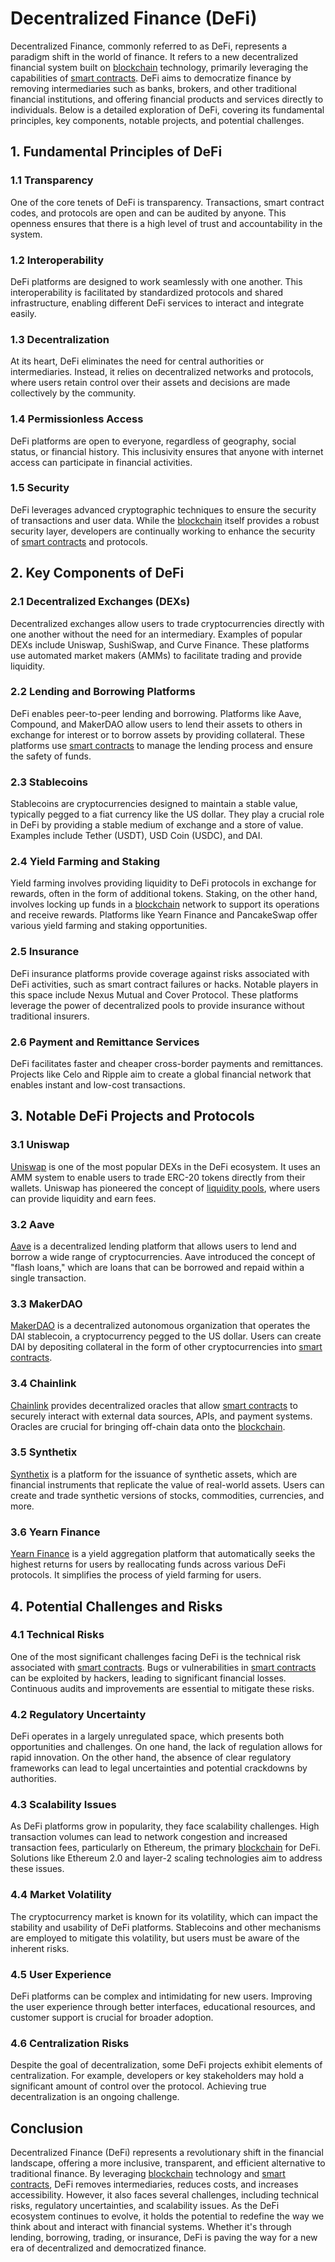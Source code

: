 # Decentralized Finance (DeFi)

Decentralized Finance, commonly referred to as DeFi, represents a paradigm shift in the world of finance. It refers to a new decentralized financial system built on [blockchain](../b/blockchain_in_trading.md) technology, primarily leveraging the capabilities of [smart contracts](../s/smart_contracts_in_trading.md). DeFi aims to democratize finance by removing intermediaries such as banks, brokers, and other traditional financial institutions, and offering financial products and services directly to individuals. Below is a detailed exploration of DeFi, covering its fundamental principles, key components, notable projects, and potential challenges.

## 1. Fundamental Principles of DeFi

### 1.1 Transparency
One of the core tenets of DeFi is transparency. Transactions, smart contract codes, and protocols are open and can be audited by anyone. This openness ensures that there is a high level of trust and accountability in the system.

### 1.2 Interoperability
DeFi platforms are designed to work seamlessly with one another. This interoperability is facilitated by standardized protocols and shared infrastructure, enabling different DeFi services to interact and integrate easily.

### 1.3 Decentralization
At its heart, DeFi eliminates the need for central authorities or intermediaries. Instead, it relies on decentralized networks and protocols, where users retain control over their assets and decisions are made collectively by the community.

### 1.4 Permissionless Access
DeFi platforms are open to everyone, regardless of geography, social status, or financial history. This inclusivity ensures that anyone with internet access can participate in financial activities.

### 1.5 Security
DeFi leverages advanced cryptographic techniques to ensure the security of transactions and user data. While the [blockchain](../b/blockchain_in_trading.md) itself provides a robust security layer, developers are continually working to enhance the security of [smart contracts](../s/smart_contracts_in_trading.md) and protocols.

## 2. Key Components of DeFi

### 2.1 Decentralized Exchanges (DEXs)
Decentralized exchanges allow users to trade cryptocurrencies directly with one another without the need for an intermediary. Examples of popular DEXs include Uniswap, SushiSwap, and Curve Finance. These platforms use automated market makers (AMMs) to facilitate trading and provide liquidity.

### 2.2 Lending and Borrowing Platforms
DeFi enables peer-to-peer lending and borrowing. Platforms like Aave, Compound, and MakerDAO allow users to lend their assets to others in exchange for interest or to borrow assets by providing collateral. These platforms use [smart contracts](../s/smart_contracts_in_trading.md) to manage the lending process and ensure the safety of funds.

### 2.3 Stablecoins
Stablecoins are cryptocurrencies designed to maintain a stable value, typically pegged to a fiat currency like the US dollar. They play a crucial role in DeFi by providing a stable medium of exchange and a store of value. Examples include Tether (USDT), USD Coin (USDC), and DAI.

### 2.4 Yield Farming and Staking
Yield farming involves providing liquidity to DeFi protocols in exchange for rewards, often in the form of additional tokens. Staking, on the other hand, involves locking up funds in a [blockchain](../b/blockchain_in_trading.md) network to support its operations and receive rewards. Platforms like Yearn Finance and PancakeSwap offer various yield farming and staking opportunities.

### 2.5 Insurance
DeFi insurance platforms provide coverage against risks associated with DeFi activities, such as smart contract failures or hacks. Notable players in this space include Nexus Mutual and Cover Protocol. These platforms leverage the power of decentralized pools to provide insurance without traditional insurers.

### 2.6 Payment and Remittance Services
DeFi facilitates faster and cheaper cross-border payments and remittances. Projects like Celo and Ripple aim to create a global financial network that enables instant and low-cost transactions.

## 3. Notable DeFi Projects and Protocols

### 3.1 Uniswap
[Uniswap](https://uniswap.org/) is one of the most popular DEXs in the DeFi ecosystem. It uses an AMM system to enable users to trade ERC-20 tokens directly from their wallets. Uniswap has pioneered the concept of [liquidity pools](../l/liquidity_pools.md), where users can provide liquidity and earn fees.

### 3.2 Aave
[Aave](https://aave.com/) is a decentralized lending platform that allows users to lend and borrow a wide range of cryptocurrencies. Aave introduced the concept of "flash loans," which are loans that can be borrowed and repaid within a single transaction.

### 3.3 MakerDAO
[MakerDAO](https://makerdao.com/) is a decentralized autonomous organization that operates the DAI stablecoin, a cryptocurrency pegged to the US dollar. Users can create DAI by depositing collateral in the form of other cryptocurrencies into [smart contracts](../s/smart_contracts_in_trading.md).

### 3.4 Chainlink
[Chainlink](https://chain.link/) provides decentralized oracles that allow [smart contracts](../s/smart_contracts_in_trading.md) to securely interact with external data sources, APIs, and payment systems. Oracles are crucial for bringing off-chain data onto the [blockchain](../b/blockchain_in_trading.md).

### 3.5 Synthetix
[Synthetix](https://www.synthetix.io/) is a platform for the issuance of synthetic assets, which are financial instruments that replicate the value of real-world assets. Users can create and trade synthetic versions of stocks, commodities, currencies, and more.

### 3.6 Yearn Finance
[Yearn Finance](https://yearn.finance/) is a yield aggregation platform that automatically seeks the highest returns for users by reallocating funds across various DeFi protocols. It simplifies the process of yield farming for users.

## 4. Potential Challenges and Risks

### 4.1 Technical Risks
One of the most significant challenges facing DeFi is the technical risk associated with [smart contracts](../s/smart_contracts_in_trading.md). Bugs or vulnerabilities in [smart contracts](../s/smart_contracts_in_trading.md) can be exploited by hackers, leading to significant financial losses. Continuous audits and improvements are essential to mitigate these risks.

### 4.2 Regulatory Uncertainty
DeFi operates in a largely unregulated space, which presents both opportunities and challenges. On one hand, the lack of regulation allows for rapid innovation. On the other hand, the absence of clear regulatory frameworks can lead to legal uncertainties and potential crackdowns by authorities.

### 4.3 Scalability Issues
As DeFi platforms grow in popularity, they face scalability challenges. High transaction volumes can lead to network congestion and increased transaction fees, particularly on Ethereum, the primary [blockchain](../b/blockchain_in_trading.md) for DeFi. Solutions like Ethereum 2.0 and layer-2 scaling technologies aim to address these issues.

### 4.4 Market Volatility
The cryptocurrency market is known for its volatility, which can impact the stability and usability of DeFi platforms. Stablecoins and other mechanisms are employed to mitigate this volatility, but users must be aware of the inherent risks.

### 4.5 User Experience
DeFi platforms can be complex and intimidating for new users. Improving the user experience through better interfaces, educational resources, and customer support is crucial for broader adoption.

### 4.6 Centralization Risks
Despite the goal of decentralization, some DeFi projects exhibit elements of centralization. For example, developers or key stakeholders may hold a significant amount of control over the protocol. Achieving true decentralization is an ongoing challenge.

## Conclusion

Decentralized Finance (DeFi) represents a revolutionary shift in the financial landscape, offering a more inclusive, transparent, and efficient alternative to traditional finance. By leveraging [blockchain](../b/blockchain_in_trading.md) technology and [smart contracts](../s/smart_contracts_in_trading.md), DeFi removes intermediaries, reduces costs, and increases accessibility. However, it also faces several challenges, including technical risks, regulatory uncertainties, and scalability issues. As the DeFi ecosystem continues to evolve, it holds the potential to redefine the way we think about and interact with financial systems. Whether it's through lending, borrowing, trading, or insurance, DeFi is paving the way for a new era of decentralized and democratized finance.